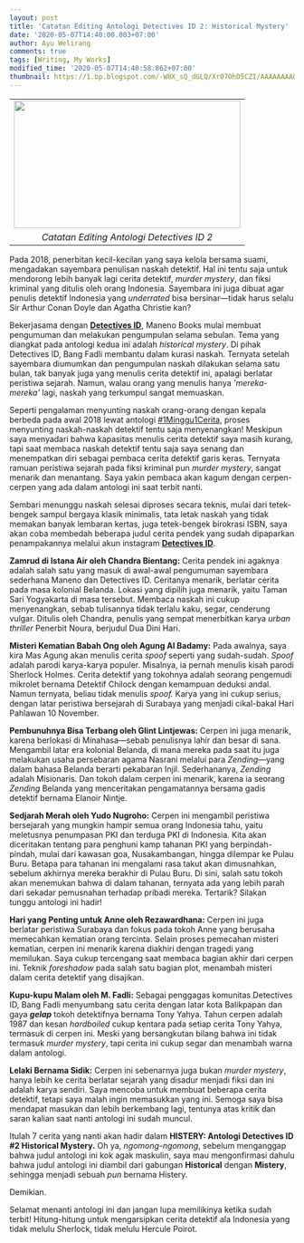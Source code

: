 ```yaml
---
layout: post
title: 'Catatan Editing Antologi Detectives ID 2: Historical Mystery'
date: '2020-05-07T14:40:00.003+07:00'
author: Ayu Welirang
comments: true
tags: [Writing, My Works]
modified_time: '2020-05-07T14:40:58.862+07:00'
thumbnail: https://1.bp.blogspot.com/-W8X_sQ_dGLQ/XrO7OhD5CZI/AAAAAAAAGVs/1Fg_jKjHwo4DBPJwQ-p9sZJmr-JgaBtTwCLcBGAsYHQ/s72-c/catatan-editing-antologi-detectives-id-ayuwelirang.png
---
```


<table align="center" cellpadding="0" cellspacing="0" class="tr-caption-container" style="margin-left: auto; margin-right: auto; text-align: center;"><tbody><tr><td style="text-align: center;"><a href="https://1.bp.blogspot.com/-W8X_sQ_dGLQ/XrO7OhD5CZI/AAAAAAAAGVs/1Fg_jKjHwo4DBPJwQ-p9sZJmr-JgaBtTwCLcBGAsYHQ/s1600/catatan-editing-antologi-detectives-id-ayuwelirang.png" imageanchor="1" style="margin-left: auto; margin-right: auto;"><img border="0" data-original-height="315" data-original-width="560" height="225" src="https://1.bp.blogspot.com/-W8X_sQ_dGLQ/XrO7OhD5CZI/AAAAAAAAGVs/1Fg_jKjHwo4DBPJwQ-p9sZJmr-JgaBtTwCLcBGAsYHQ/s400/catatan-editing-antologi-detectives-id-ayuwelirang.png" width="400" /></a></td></tr><tr><td class="tr-caption" style="text-align: center;"><i>Catatan Editing Antologi Detectives ID 2</i></td></tr></tbody></table>

Pada 2018, penerbitan kecil-kecilan yang saya kelola bersama suami, mengadakan sayembara penulisan naskah detektif. Hal ini tentu saja untuk mendorong lebih banyak lagi cerita detektif, *murder mystery*, dan fiksi kriminal yang ditulis oleh orang Indonesia. Sayembara ini juga dibuat agar penulis detektif Indonesia yang *underrated* bisa bersinar—tidak harus selalu Sir Arthur Conan Doyle dan Agatha Christie kan?

Bekerjasama dengan [**Detectives ID**](https://detectivestoryid.wordpress.com/2018/10/25/ayu-welirang-sosok-dibalik-maneno-books/), Maneno Books mulai membuat pengumuman dan melakukan pengumpulan selama sebulan. Tema yang diangkat pada antologi kedua ini adalah *historical mystery*. Di pihak Detectives ID, Bang Fadli membantu dalam kurasi naskah. Ternyata setelah sayembara diumumkan dan pengumpulan naskah dilakukan selama satu bulan, tak banyak juga yang menulis cerita detektif ini, apalagi berlatar peristiwa sejarah. Namun, walau orang yang menulis hanya *'mereka-mereka'* lagi, naskah yang terkumpul sangat memuaskan.

Seperti pengalaman menyunting naskah orang-orang dengan kepala berbeda pada awal 2018 lewat antologi [#1Minggu1Cerita](https://www.ayuwelirang.com/2018/catatan-editing-naskah-antologi-cerpen-1minggu1cerita), proses menyunting naskah-naskah detektif tentu saja menyenangkan! Meskipun saya menyadari bahwa kapasitas menulis cerita detektif saya masih kurang, tapi saat membaca naskah detektif tentu saja saya senang dan menempatkan diri sebagai pembaca cerita detektif garis keras. Ternyata ramuan peristiwa sejarah pada fiksi kriminal pun *murder mystery*, sangat menarik dan menantang. Saya yakin pembaca akan kagum dengan cerpen-cerpen yang ada dalam antologi ini saat terbit nanti.

Sembari menunggu naskah selesai diproses secara teknis, mulai dari tetek-bengek sampul bergaya klasik minimalis, tata letak naskah yang tidak memakan banyak lembaran kertas, juga tetek-bengek birokrasi ISBN, saya akan coba membedah beberapa judul cerita pendek yang sudah dipaparkan penampakannya melalui akun instagram [**Detectives ID**](https://instagram.com/detectives_id).

**Zamrud di Istana Air oleh Chandra Bientang:** Cerita pendek ini agaknya adalah salah satu yang masuk di awal-awal pengumuman sayembara sederhana Maneno dan Detectives ID. Ceritanya menarik, berlatar cerita pada masa kolonial Belanda. Lokasi yang dipilih juga menarik, yaitu Taman Sari Yogyakarta di masa tersebut. Membaca naskah ini cukup menyenangkan, sebab tulisannya tidak terlalu kaku, segar, cenderung vulgar. Ditulis oleh Chandra, penulis yang sempat menerbitkan karya *urban thriller* Penerbit Noura, berjudul Dua Dini Hari.

**Misteri Kematian Babah Ong oleh Agung Al Badamy:** Pada awalnya, saya kira Mas Agung akan menulis cerita *spoof* seperti yang sudah-sudah. *Spoof* adalah parodi karya-karya populer. Misalnya, ia pernah menulis kisah parodi Sherlock Holmes. Cerita detektif yang tokohnya adalah seorang pengemudi mikrolet bernama Detektif Chilock dengan kemampuan deduksi andal. Namun ternyata, beliau tidak menulis *spoof.* Karya yang ini cukup serius, dengan latar peristiwa bersejarah di Surabaya yang menjadi cikal-bakal Hari Pahlawan 10 November.

**Pembunuhnya Bisa Terbang oleh Glint Lintjewas:** Cerpen ini juga menarik, karena berlokasi di Minahasa—sebab penulisnya lahir dan besar di sana. Mengambil latar era kolonial Belanda, di mana mereka pada saat itu juga melakukan usaha persebaran agama Nasrani melalui para *Zending*—yang dalam bahasa Belanda berarti pekabaran Injil. Sederhananya, *Zending* adalah Misionaris. Dan tokoh dalam cerpen ini menarik, karena ia seorang *Zending* Belanda yang menceritakan pengamatannya bersama gadis detektif bernama Elanoir Nintje.

**Sedjarah Merah oleh Yudo Nugroho:** Cerpen ini mengambil peristiwa bersejarah yang mungkin hampir semua orang Indonesia tahu, yaitu meletusnya penumpasan PKI dan terduga PKI di Indonesia. Kita akan diceritakan tentang para penghuni kamp tahanan PKI yang berpindah-pindah, mulai dari kawasan goa, Nusakambangan, hingga dilempar ke Pulau Buru. Betapa para tahanan ini mengalami rasa takut akan dimusnahkan, sebelum akhirnya mereka berakhir di Pulau Buru. Di sini, salah satu tokoh akan menemukan bahwa di dalam tahanan, ternyata ada yang lebih parah dari sekadar pemusnahan terhadap pribadi mereka. Tertarik? Silakan tunggu antologi ini hadir!

**Hari yang Penting untuk Anne oleh Rezawardhana:** Cerpen ini juga berlatar peristiwa Surabaya dan fokus pada tokoh Anne yang berusaha memecahkan kematian orang tercinta. Selain proses pemecahan misteri kematian, cerpen ini menarik karena diakhiri dengan tragedi yang memilukan. Saya cukup tercengang saat membaca bagian akhir dari cerpen ini. Teknik *foreshadow* pada salah satu bagian plot, menambah misteri dalam cerita detektif yang disajikan.

**Kupu-kupu Malam oleh M. Fadli:** Sebagai penggagas komunitas Detectives ID, Bang Fadli menyumbang satu cerita dengan latar kota Balikpapan dan gaya _**gelap**_ tokoh detektifnya bernama Tony Yahya. Tahun cerpen adalah 1987 dan kesan *hardboiled* cukup kentara pada setiap cerita Tony Yahya, termasuk di cerpen ini. Meski yang bersangkutan bilang bahwa ini tidak termasuk *murder mystery*, tapi cerita ini cukup segar dan menambah warna dalam antologi.

**Lelaki Bernama Sidik:** Cerpen ini sebenarnya juga bukan *murder mystery*, hanya lebih ke cerita berlatar sejarah yang disadur menjadi fiksi dan ini adalah karya sendiri. Saya mencoba untuk membuat beberapa cerita detektif, tetapi saya malah ingin memasukkan yang ini. Semoga saya bisa mendapat masukan dan lebih berkembang lagi, tentunya atas kritik dan saran kalian saat nanti antologi ini sudah muncul.

Itulah 7 cerita yang nanti akan hadir dalam **HISTERY: Antologi Detectives ID #2 Historical Mystery.** Oh ya, _ngomong-ngomong_, sebelum menganggap bahwa judul antologi ini kok agak maskulin, saya mau mengonfirmasi dahulu bahwa judul antologi ini diambil dari gabungan **Historical** dengan **Mistery**, sehingga menjadi sebuah *pun* bernama Histery.

Demikian.

Selamat menanti antologi ini dan jangan lupa memilikinya ketika sudah terbit! Hitung-hitung untuk mengarsipkan cerita detektif ala Indonesia yang tidak melulu Sherlock, tidak melulu Hercule Poirot.
